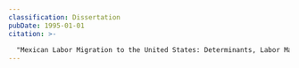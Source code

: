 ```yaml
---
classification: Dissertation
pubDate: 1995-01-01
citation: >-
  	
  "Mexican Labor Migration to the United States: Determinants, Labor Market Outcomes, and Dynamics." PhD. Dissertation, Department of Economics, Georgetown University.
---
```

